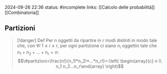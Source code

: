 2024-09-26 22:36
status: #incomplete 
links: [[Calcolo delle probabilità]] [[Combinatoria]]

## Partizioni

> [!danger] Def
> Per $n$ oggetti da ripartire in $r$ modi distinti in modo tale che, con $\forall i$ $1 \leq i \leq r$,  per ogni partizione ci siano $n_i$ oggettin tale che $n_1+n_2+...+n_r=n$:
$$\#partizioni=\frac{n!}{n_1!*n_2!*...*n_r!}=:\left( \begin{array}{c} n \\ n_1 n_2...n_r\end{array} \right)$$
